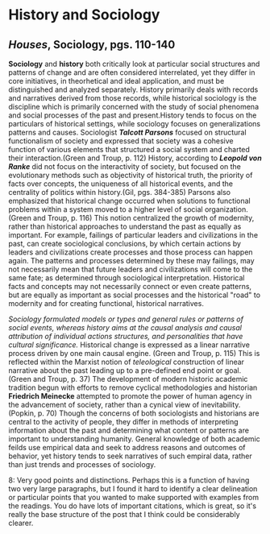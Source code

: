 # **History and Sociology**

## **_Houses_**, Sociology, pgs. 110-140

**Sociology** and **history** both critically look at particular social structures and patterns of change and are often considered interrelated, yet they differ in core initiatives, in theorhetical and ideal application, and must be distinguished and analyzed separately. History primarily deals with records and narratives derived from those records, while historical sociology is the discipline which is primarily concerned with the study of social phenomena and social processes of the past and present.History tends to focus on the particulars of historical settings, while sociology focuses on generalizations patterns and causes. Sociologist **_Talcott Parsons_** focused on structural functionalism of society and expressed that society was a cohesive function of various elements that structured a social system and charted their interaction.(Green and Troup, p. 112) History, according to **_Leopold von Ranke_** did not focus on the interactivity of society, but focused on the evolutionary methods such as objectivity of historical truth, the priority of facts over concepts, the uniqueness of all historical events, and the centrality of politics within history.(Gil, pgs. 384-385) Parsons also emphasized that historical change occurred when solutions to functional problems within a system moved to a higher level of social organization.(Green and Troup, p. 116) This notion centralized the growth of modernity, rather than historical approaches to understand the past as equally as important. For example, failings of particular leaders and civilizations in the past, can create sociological conclusions, by which certain actions by leaders and civilizations create processes and those process can happen again. The patterns and processes determined by these may failings, may not necessarily mean that future leaders and civilizations will come to the same fate; as determined through sociological interpretation. Historical facts and concepts may not necessarily connect or even create patterns, but are equally as important as social processes and the historical "road" to modernity and for creating functional, historical narratives.

*Sociology formulated models or types and general rules or patterns of social events, whereas history aims at the causal analysis and causal attribution of individual actions structures, and personalities that have cultural significance.* Historical change is expressed as a linear narrative process driven by one main causal engine. (Green and Troup, p. 115) This is reflected within the Marxist notion of *teleological* construction of linear narrative about the past leading up to a pre-defined end point or goal. (Green and Troup, p. 37) The development of modern historic academic tradition begun with efforts to remove cyclical methodologies and historian **Friedrich Meinecke** attempted to promote the power of human agency in the advancement of society, rather than a cynical view of inevitability. (Popkin, p. 70) Though the concerns of both sociologists and historians are central to the activity of people, they differ in methods of interpreting information about the past and determining what content or patterns are important to understanding humanity. General knowledge of both academic feilds use empirical data and seek to address reasons and outcomes of behavior, yet history tends to seek narratives of such empiral data, rather than just trends and processes of sociology. 

8: Very good points and distinctions. Perhaps this is a function of having two very large paragraphs, but I found it hard to identify a clear delineation or particular points that you wanted to make supported with examples from the readings. You do have lots of important citations, which is great, so it's really the base structure of the post that I think could be considerably clearer. 
